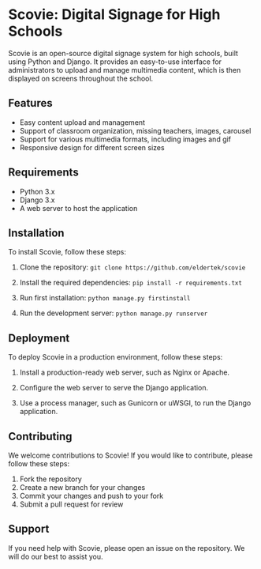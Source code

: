 # Scovie: Digital Signage for High Schools

Scovie is an open-source digital signage system for high schools, built using Python and Django. It provides an easy-to-use interface for administrators to upload and manage multimedia content, which is then displayed on screens throughout the school.

## Features

- Easy content upload and management
- Support of classroom organization, missing teachers, images, carousel
- Support for various multimedia formats, including images and gif
- Responsive design for different screen sizes

## Requirements

- Python 3.x
- Django 3.x
- A web server to host the application

## Installation

To install Scovie, follow these steps:

1. Clone the repository:
`git clone https://github.com/eldertek/scovie`

2. Install the required dependencies:
`pip install -r requirements.txt`

3. Run first installation:
`python manage.py firstinstall`

4. Run the development server:
`python manage.py runserver`

## Deployment

To deploy Scovie in a production environment, follow these steps:

1. Install a production-ready web server, such as Nginx or Apache.

2. Configure the web server to serve the Django application.

3. Use a process manager, such as Gunicorn or uWSGI, to run the Django application.

## Contributing

We welcome contributions to Scovie! If you would like to contribute, please follow these steps:

1. Fork the repository
2. Create a new branch for your changes
3. Commit your changes and push to your fork
4. Submit a pull request for review

## Support

If you need help with Scovie, please open an issue on the repository. We will do our best to assist you.